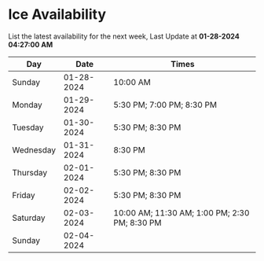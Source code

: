 # Ice Availability

List the latest availability for the next week, Last Update at **01-28-2024 04:27:00 AM**

| Day         | Date        | Times       |
| ----------- | ----------- | ----------- |
|Sunday|01-28-2024|10:00 AM|
|Monday|01-29-2024|5:30 PM; 7:00 PM; 8:30 PM|
|Tuesday|01-30-2024|5:30 PM; 8:30 PM|
|Wednesday|01-31-2024|8:30 PM|
|Thursday|02-01-2024|5:30 PM; 8:30 PM|
|Friday|02-02-2024|5:30 PM; 8:30 PM|
|Saturday|02-03-2024|10:00 AM; 11:30 AM; 1:00 PM; 2:30 PM; 8:30 PM|
|Sunday|02-04-2024||
